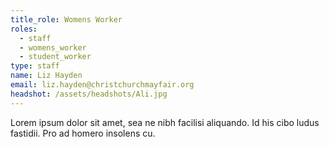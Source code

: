 ```yaml
---
title_role: Womens Worker
roles:
  - staff
  - womens_worker
  - student_worker
type: staff
name: Liz Hayden
email: liz.hayden@christchurchmayfair.org
headshot: /assets/headshots/Ali.jpg
---
```

Lorem ipsum dolor sit amet, sea ne nibh facilisi aliquando. Id his cibo ludus fastidii. Pro ad homero insolens cu.

